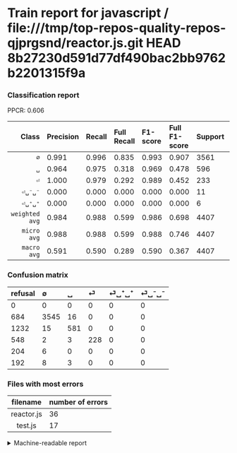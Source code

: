 # Train report for javascript / file:///tmp/top-repos-quality-repos-qjprgsnd/reactor.js.git HEAD 8b27230d591d77df490bac2bb9762b2201315f9a

### Classification report

PPCR: 0.606

| Class | Precision | Recall | Full Recall | F1-score | Full F1-score | Support | Full Support | PPCR |
|------:|:----------|:-------|:------------|:---------|:---------|:--------|:-------------|:-----|
| `∅` | 0.991| 0.996| 0.835| 0.993| 0.907| 3561| 4245| 0.839 |
| `␣` | 0.964| 0.975| 0.318| 0.969| 0.478| 596| 1828| 0.326 |
| `⏎` | 1.000| 0.979| 0.292| 0.989| 0.452| 233| 781| 0.298 |
| `⏎␣⁻␣⁻` | 0.000| 0.000| 0.000| 0.000| 0.000| 11| 203| 0.054 |
| `⏎␣⁺␣⁺` | 0.000| 0.000| 0.000| 0.000| 0.000| 6| 210| 0.029 |
| `weighted avg` | 0.984| 0.988| 0.599| 0.986| 0.698| 4407| 7267| 0.606 |
| `micro avg` | 0.988| 0.988| 0.599| 0.988| 0.746| 4407| 7267| 0.606 |
| `macro avg` | 0.591| 0.590| 0.289| 0.590| 0.367| 4407| 7267| 0.606 |

### Confusion matrix

|refusal|  ∅| ␣| ⏎| ⏎␣⁺␣⁺| ⏎␣⁻␣⁻| 
|:---|:---|:---|:---|:---|:---|
|0 |0 |0 |0 |0 |0 |
|684 |3545 |16 |0 |0 |0 |
|1232 |15 |581 |0 |0 |0 |
|548 |2 |3 |228 |0 |0 |
|204 |6 |0 |0 |0 |0 |
|192 |8 |3 |0 |0 |0 |

### Files with most errors

| filename | number of errors|
|:----:|:-----|
| reactor.js | 36 |
| test.js | 17 |

<details>
    <summary>Machine-readable report</summary>
```json
{
  "cl_report": {"macro avg": {"f1-score": 0.5903419127558976, "precision": 0.5909693701514798, "recall": 0.5897759734774304, "support": 4407}, "micro avg": {"f1-score": 0.9879736782391649, "precision": 0.9879736782391649, "recall": 0.9879736782391649, "support": 4407}, "weighted avg": {"f1-score": 0.9860744910834978, "precision": 0.9842036358690998, "recall": 0.9879736782391649, "support": 4407}, "\u2205": {"f1-score": 0.993414599971977, "precision": 0.991331096196868, "recall": 0.9955068800898624, "support": 3561}, "\u23ce": {"f1-score": 0.9891540130151844, "precision": 1.0, "recall": 0.9785407725321889, "support": 233}, "\u23ce\u2423\u207a\u2423\u207a": {"f1-score": 0.0, "precision": 0.0, "recall": 0.0, "support": 6}, "\u23ce\u2423\u207b\u2423\u207b": {"f1-score": 0.0, "precision": 0.0, "recall": 0.0, "support": 11}, "\u2423": {"f1-score": 0.9691409507923269, "precision": 0.9635157545605307, "recall": 0.9748322147651006, "support": 596}},
  "cl_report_full": {"macro avg": {"f1-score": 0.3672917787049204, "precision": 0.5909693701514798, "recall": 0.2889734469020494, "support": 7267}, "micro avg": {"f1-score": 0.7459311290046257, "precision": 0.9879736782391649, "recall": 0.5991468281271501, "support": 7267}, "weighted avg": {"f1-score": 0.6983576923479314, "precision": 0.9289262835685089, "recall": 0.5991468281271501, "support": 7267}, "\u2205": {"f1-score": 0.9065336913438179, "precision": 0.991331096196868, "recall": 0.8351001177856302, "support": 4245}, "\u23ce": {"f1-score": 0.4519326065411298, "precision": 1.0, "recall": 0.2919334186939821, "support": 781}, "\u23ce\u2423\u207a\u2423\u207a": {"f1-score": 0.0, "precision": 0.0, "recall": 0.0, "support": 210}, "\u23ce\u2423\u207b\u2423\u207b": {"f1-score": 0.0, "precision": 0.0, "recall": 0.0, "support": 203}, "\u2423": {"f1-score": 0.4779925956396544, "precision": 0.9635157545605307, "recall": 0.31783369803063455, "support": 1828}},
  "ppcr": 0.6064400715563506
}
```
</details>
